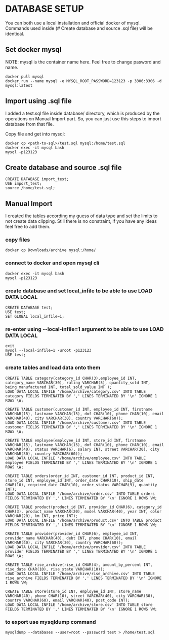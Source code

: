 # DATABASE SETUP

You can both use a local installation and official docker of mysql. Commands used inside (# Create database and source .sql file) will be identical. 

## Set docker mysql

NOTE: mysql is the container name here. Feel free to change pasword and name.

	docker pull mysql
	docker run --name mysql -e MYSQL_ROOT_PASSWORD=123123 -p 3306:3306 -d mysql:latest

## Import using .sql file

I added a test.sql file inside database/ directory, which is produced by the operations on Manual Import part. So, you can just use this steps to import database from that file. 

Copy file and get into mysql:

	docker cp <path-to-sql>/test.sql mysql:/home/test.sql
	docker exec -it mysql bash
	mysql -p123123
	
## Create database and source .sql file

	CREATE DATABASE import_test;
	USE import_test;
	source /home/test.sql;

## Manual Import

I created the tables according my guess of data type and set the limits to not create data clipping. Still there is no constraint, if you have any ideas feel free to add them.

### copy files

	docker cp Downloads/archive mysql:/home/

### connect to docker and open mysql cli

	docker exec -it mysql bash
	mysql -p123123

### create database and set local_infile to be able to use LOAD DATA LOCAL

	CREATE DATABASE test;
	USE test;
	SET GLOBAL local_infile=1;

### re-enter using --local-infile=1 argument to be able to use LOAD DATA LOCAL

	exit
	mysql --local-infile=1 -uroot -p123123
	USE test;
	
### create tables and load data onto them

	CREATE TABLE category(category_id CHAR(3),employee_id INT, category_name VARCHAR(30), rating VARCHAR(5), quantity_sold INT, being_manufactured INT, total_sold_value INT );
	LOAD DATA LOCAL INFILE '/home/archive/category.csv' INTO TABLE category FIELDS TERMINATED BY ',' LINES TERMINATED BY '\n' IGNORE 1 ROWS \W;

	CREATE TABLE customer(customer_id INT, employee_id INT, firstname VARCHAR(15), lastname VARCHAR(15), dof CHAR(10), phone CHAR(10), email VARCHAR(40), city VARCHAR(30), country VARCHAR(60));
	LOAD DATA LOCAL INFILE '/home/archive/customer.csv' INTO TABLE customer FIELDS TERMINATED BY ',' LINES TERMINATED BY '\n' IGNORE 1 ROWS \W;

	CREATE TABLE employee(employee_id INT, store_id INT, firstname VARCHAR(15), lastname VARCHAR(15), dof CHAR(10), phone CHAR(10), email VARCHAR(40), status VARCHAR(6), salary INT, street VARCHAR(30), city VARCHAR(30), country VARCHAR(60));
	LOAD DATA LOCAL INFILE '/home/archive/employee.csv' INTO TABLE employee FIELDS TERMINATED BY ',' LINES TERMINATED BY '\n' IGNORE 1 ROWS \W;

	CREATE TABLE orders(order_id INT, customer_id INT, product_id INT, store_id INT, employee_id INT, order_date CHAR(10), ship_date CHAR(10), required_date CHAR(10), order_status VARCHAR(9), quantity INT);
	LOAD DATA LOCAL INFILE '/home/archive/order.csv' INTO TABLE orders FIELDS TERMINATED BY ',' LINES TERMINATED BY '\n' IGNORE 1 ROWS \W;

	CREATE TABLE product(product_id INT, provider_id CHAR(6), category_id CHAR(3), product_name VARCHAR(20), model VARCHAR(40), year INT, color VARCHAR(20), km INT, price INT);
	LOAD DATA LOCAL INFILE '/home/archive/product.csv' INTO TABLE product FIELDS TERMINATED BY ',' LINES TERMINATED BY '\n' IGNORE 1 ROWS \W;

	CREATE TABLE provider(provider_id CHAR(6), employee_id INT, provider_name VARCHAR(40), debt INT, phone CHAR(10), email VARCHAR(40), city VARCHAR(30), country VARCHAR(60));
	LOAD DATA LOCAL INFILE '/home/archive/provider.csv' INTO TABLE provider FIELDS TERMINATED BY ',' LINES TERMINATED BY '\n' IGNORE 1 ROWS \W;

	CREATE TABLE rise_archive(rise_id CHAR(4), amount_by_percent INT, rise_date CHAR(10), rise_state VARCHAR(10));
	LOAD DATA LOCAL INFILE '/home/archive/rise_archive.csv' INTO TABLE rise_archive FIELDS TERMINATED BY ',' LINES TERMINATED BY '\n' IGNORE 1 ROWS \W;

	CREATE TABLE store(store_id INT, employee_id INT, store_name VARCHAR(40), phone CHAR(10), street VARCHAR(40), city VARCHAR(30), country VARCHAR(60), email VARCHAR(40), post_code INT);
	LOAD DATA LOCAL INFILE '/home/archive/store.csv' INTO TABLE store FIELDS TERMINATED BY ',' LINES TERMINATED BY '\n' IGNORE 1 ROWS \W;
	
### to export use mysqldump command

	mysqldump --databases --user=root --password test > /home/test.sql
